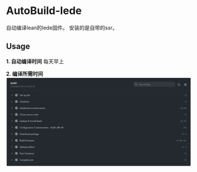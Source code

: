# AutoBuild-lede

自动编译lean的lede固件。
安装的是自带的ssr。

## Usage

**1. 自动编译时间**
每天早上

    
**2. 编译所需时间**
![编译所需时间](编译所需时间.png) 

